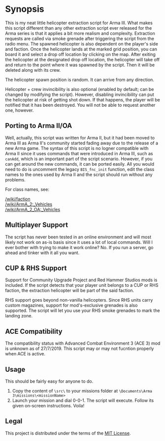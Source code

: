 Synopsis
========
This is my neat little helicopter extraction script for Arma III. What makes this script different than any other extraction script ever released for the Arma series is that it applies a bit more realism and complexity. Extraction requests are called via smoke grenade after triggering the script from the radio menu. The spawned helicopter is also dependent on the player's side and faction. Once the helicopter lands at the marked grid position, you can board it and select a drop off location by clicking on the map. After exiting the helicopter at the designated drop off location, the helicopter will take off and return to the point where it was spawned by the script. Then it will be deleted along with its crew.

The helicopter spawn position is random. It can arrive from any direction.

Helicopter + crew invincibility is also optional (enabled by default; can be changed by modifying the script). However, disabling invincibility can put the helicopter at risk of getting shot down. If that happens, the player will be notified that it has been destroyed. You will not be able to request another one, however.

Porting to Arma II/OA
---------------------
Well, actually, this script was written for Arma II, but it had been moved to Arma III as Arma II's community started fading away due to the release of a new Arma game. The syntax of this script is no logner compatible with Arma II since it uses commands that were introduced in Arma III, such as `canAdd`, which is an important part of the script scenario. However, if you can get around the new commands, it can be ported easily. All you would need to do is uncomment the legacy `BIS_fnc_init` function, edit the class names to the ones used by Arma II and the script should run without any problems.

For class names, see:

[/wiki/faction](https://community.bistudio.com/wiki/faction)<br>
[/wiki/ArmA_2:_Vehicles](https://community.bistudio.com/wiki/ArmA_2:_Vehicles)<br>
[/wiki/ArmA_2_OA:_Vehicles](https://community.bistudio.com/wiki/ArmA_2_OA:_Vehicles)

Multiplayer Support
-------------------
The script has never been tested in an online environment and will most likely not work on as-is basis since it uses a lot of local commands. Will I ever bother with trying to make it work online? No. If you run a server, go ahead and tinker with it all you want.

CUP & RHS Support
-----------------
Support for Community Upgrade Project and Red Hammer Studios mods is included. If the script detects that your player unit belongs to a CUP or RHS faction, the extraction helicopter will be part of the said faction.

RHS support goes beyond non-vanilla helicopters. Since RHS units carry custom magazines, support for mod's-exclusive grenades is also supported. The script will let you use your RHS smoke grenades to mark the landing zone.

ACE Compatibility
-----------------
The compatibility status with Advanced Combat Environment 3 (ACE 3) mod is unknown as of 27/7/2019. This script may or may not fucntion properly when ACE is active.

Usage
-----
This should be fairly easy for anyone to do.

1. Copy the content of `\src\` to your missions folder at `\Documents\Arma 3\missions\<missionName>`
2. Launch your mission and dial 0-0-1. The script will execute. Follow its given on-screen instructions. Voila!

Legal
-----
This project is distributed under the terms of the [MIT License](https://opensource.org/licenses/MIT).
